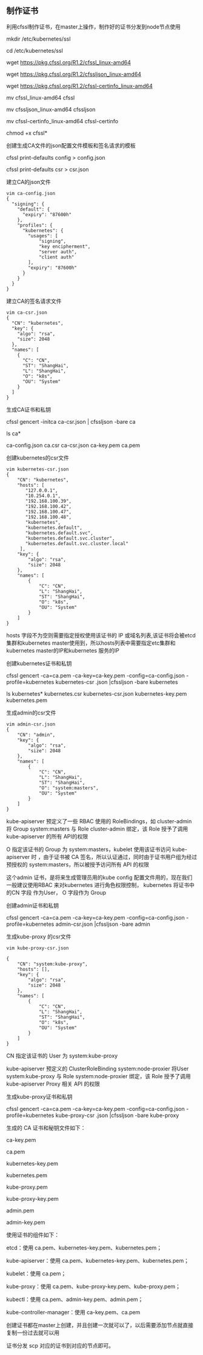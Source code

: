 ## 制作证书
利用cfssl制作证书，在master上操作，制作好的证书分发到node节点使用

mkdir /etc/kubernetes/ssl

cd /etc/kubernetes/ssl

wget https://pkg.cfssl.org/R1.2/cfssl_linux-amd64

wget https://pkg.cfssl.org/R1.2/cfssljson_linux-amd64

wget https://pkg.cfssl.org/R1.2/cfssl-certinfo_linux-amd64

mv cfssl_linux-amd64 cfssl

mv cfssljson_linux-amd64 cfssljson

mv cfssl-certinfo_linux-amd64 cfssl-certinfo

chmod +x cfssl*

创建生成CA文件的json配置文件模板和签名请求的模板

cfssl print-defaults config > config.json

cfssl print-defaults csr > csr.json

建立CA的json文件
```
vim ca-config.json
{
  "signing": {
    "default": {
      "expiry": "87600h"
    },
    "profiles": {
      "kubernetes": {
        "usages": [
            "signing",
            "key encipherment",
            "server auth",
            "client auth"
        ],
        "expiry": "87600h"
      }
    }
  }
}
```

建立CA的签名请求文件

```
vim ca-csr.json
{
  "CN": "kubernetes",
  "key": {
    "algo": "rsa",
    "size": 2048
  },
  "names": [
    {
      "C": "CN",
      "ST": "ShangHai",
      "L": "ShangHai",
      "O": "k8s",
      "OU": "System"
    }
  ]
}
```

生成CA证书和私钥

cfssl gencert -initca ca-csr.json | cfssljson -bare ca

ls ca*

ca-config.json  ca.csr  ca-csr.json  ca-key.pem  ca.pem

创建kubernetes的csr文件

```
vim kubernetes-csr.json 
{
    "CN": "kubernetes",
    "hosts": [
       "127.0.0.1",
       "10.254.0.1",
       "192.168.100.39",
       "192.168.100.42",
       "192.168.100.47",
       "192.168.100.48",
       "kubernetes",
       "kubernetes.default",
       "kubernetes.default.svc",
       "kubernetes.default.svc.cluster",
       "kubernetes.default.svc.cluster.local"
     ],
    "key": {
        "algo": "rsa",
        "size": 2048
    },
    "names": [
        {
            "C": "CN",
            "L": "ShangHai",
            "ST": "ShangHai",
            "O": "k8s",
            "OU": "System"
        }
    ]
}
```

hosts 字段不为空则需要指定授权使用该证书的 IP 或域名列表,该证书将会被etcd集群和kubernetes master使用到，所以hosts列表中需要指定etc集群和kubernetes master的IP和kubernetes 服务的IP

创建kubernetes证书和私钥

cfssl gencert -ca=ca.pem -ca-key=ca-key.pem -config=ca-config.json -profile=kubernetes kubernetes-csr
.json |cfssljson -bare kubernetes

ls kubernetes*
kubernetes.csr  kubernetes-csr.json  kubernetes-key.pem  kubernetes.pem

生成admin的csr文件

```
vim admin-csr.json 
{
    "CN": "admin",
    "key": {
        "algo": "rsa",
        "size": 2048
    },
    "names": [
        {
            "C": "CN",
            "L": "ShangHai",
            "ST": "ShangHai",
            "O": "system:masters",
            "OU": "System"
        }
    ]
}
```

kube-apiserver 预定义了一些 RBAC 使用的 RoleBindings，如 cluster-admin 将 Group system:masters 与 Role cluster-admin 绑定，该 Role 授予了调用kube-apiserver 的所有 API的权限

O 指定该证书的 Group 为 system:masters，kubelet 使用该证书访问 kube-apiserver 时 ，由于证书被 CA 签名，所以认证通过，同时由于证书用户组为经过预授权的 system:masters，所以被授予访问所有 API 的权限

这个admin 证书，是将来生成管理员用的kube config 配置文件用的，现在我们一般建议使用RBAC 来对kubernetes 进行角色权限控制， kubernetes 将证书中的CN 字段 作为User， O 字段作为 Group

创建admin证书和私钥

cfssl gencert -ca=ca.pem -ca-key=ca-key.pem -config=ca-config.json -profile=kubernetes admin-csr.json
 |cfssljson -bare admin

生成kube-proxy 的csr文件

```
vim kube-proxy-csr.json 

{
    "CN": "system:kube-proxy",
    "hosts": [],
    "key": {
        "algo": "rsa",
        "size": 2048
    },
    "names": [
        {
            "C": "CN",
            "L": "ShangHai",
            "ST": "ShangHai",
            "O": "k8s",
            "OU": "System"
        }
    ]
}
```

CN 指定该证书的 User 为 system:kube-proxy

kube-apiserver 预定义的 ClusterRoleBinding system:node-proxier 将User system:kube-proxy 与 Role system:node-proxier 绑定，该 Role 授予了调用 kube-apiserver Proxy 相关 API 的权限

生成kube-proxy证书和私钥

cfssl gencert -ca=ca.pem -ca-key=ca-key.pem -config=ca-config.json -profile=kubernetes kube-proxy-csr
.json |cfssljson -bare kube-proxy



生成的 CA 证书和秘钥文件如下：

ca-key.pem

ca.pem

kubernetes-key.pem

kubernetes.pem

kube-proxy.pem

kube-proxy-key.pem

admin.pem

admin-key.pem

使用证书的组件如下：

etcd：使用 ca.pem、kubernetes-key.pem、kubernetes.pem；

kube-apiserver：使用 ca.pem、kubernetes-key.pem、kubernetes.pem；

kubelet：使用 ca.pem；

kube-proxy：使用 ca.pem、kube-proxy-key.pem、kube-proxy.pem；

kubectl：使用 ca.pem、admin-key.pem、admin.pem；

kube-controller-manager：使用 ca-key.pem、ca.pem

创建证书都在master上创建，并且创建一次就可以了，以后需要添加节点就直接复制一份过去就可以用

证书分发
scp 对应的证书到对应的节点即可。
